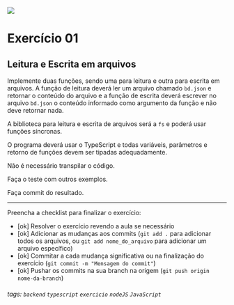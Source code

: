 ![](https://i.imgur.com/xG74tOh.png)

# Exercício 01

## Leitura e Escrita em arquivos

Implemente duas funções, sendo uma para leitura e outra para escrita em arquivos. A função de leitura deverá ler um arquivo chamado `bd.json` e retornar o conteúdo do arquivo e a função de escrita deverá escrever no arquivo `bd.json` o conteúdo informado como argumento da função e não deve retornar nada.

A biblioteca para leitura e escrita de arquivos será a `fs` e poderá usar funções síncronas.

O programa deverá usar o TypeScript e todas variáveis, parâmetros e retorno de funções devem ser tipadas adequadamente.

Não é necessário transpilar o código.

Faça o teste com outros exemplos.

Faça commit do resultado.

---

Preencha a checklist para finalizar o exercício:

-   [ok] Resolver o exercício revendo a aula se necessário
-   [ok] Adicionar as mudanças aos commits (`git add .` para adicionar todos os arquivos, ou `git add nome_do_arquivo` para adicionar um arquivo específico)
-   [ok] Commitar a cada mudança significativa ou na finalização do exercício (`git commit -m "Mensagem do commit"`)
-   [ok] Pushar os commits na sua branch na origem (`git push origin nome-da-branch`)

###### tags: `backend` `typescript` `exercicio` `nodeJS` `JavaScript`
